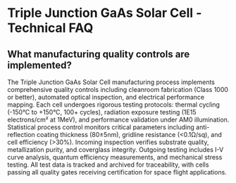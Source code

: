 # Triple Junction GaAs Solar Cell - Technical FAQ

## What manufacturing quality controls are implemented?

The Triple Junction GaAs Solar Cell manufacturing process implements comprehensive quality controls including cleanroom fabrication (Class 1000 or better), automated optical inspection, and electrical performance mapping. Each cell undergoes rigorous testing protocols: thermal cycling (-150°C to +150°C, 100+ cycles), radiation exposure testing (1E15 electrons/cm² at 1MeV), and performance validation under AM0 illumination. Statistical process control monitors critical parameters including anti-reflection coating thickness (80±5nm), gridline resistance (<0.1Ω/sq), and cell efficiency (>30%). Incoming inspection verifies substrate quality, metallization purity, and coverglass integrity. Outgoing testing includes I-V curve analysis, quantum efficiency measurements, and mechanical stress testing. All test data is tracked and archived for traceability, with cells passing all quality gates receiving certification for space flight applications.